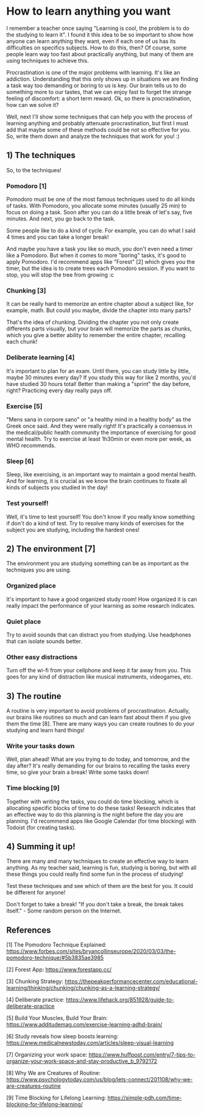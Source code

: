 # How to learn anything you want

I remember a teacher once saying "Learning is cool, the problem is to do the studying to learn it". I found it this idea to be so important to show how anyone can learn anything they want, even if each one of us has its difficulties on specifics subjects. How to do this, then? Of course, some people learn way too fast about practically anything, but many of them are using techniques to achieve this. 

Procrastination is one of the major problems with learning. It's like an addiction. Understanding that this only shows up in situations we are finding a task way too demanding or boring to us is key. Our brain tells us to do something more to our tastes, that we can enjoy fast to forget the strange feeling of discomfort: a short term reward. Ok, so there is procrastination, how can we solve it?

Well, next I'll show some techniques that can help you with the process of learning anything and probably attenuate procrastination, but first I must add that maybe some of these methods could be not so effective for you. So, write them down and analyze the techniques that work for you! :)

## 1) The techniques

So, to the techniques!

### Pomodoro [1]

Pomodoro must be one of the most famous techniques used to do all kinds of tasks. With Pomodoro, you allocate some minutes (usually 25 min) to focus on doing a task. Soon after you can do a little break of let's say, five minutes. And next, you go back to the task.

Some people like to do a kind of cycle. For example, you can do what I said 4 times and you can take a longer break!

And maybe you have a task you like so much, you don't even need a timer like a Pomodoro. But when it comes to more "boring" tasks, it's good to apply Pomodoro. I'd recommend apps like "Forest" [2] which gives you the timer, but the idea is to create trees each Pomodoro session. If you want to stop, you will stop the tree from growing :c

### Chunking [3]

It can be really hard to memorize an entire chapter about a subject like, for example, math. But could you maybe, divide the chapter into many parts?

That's the idea of chunking. Dividing the chapter you not only create differents parts visually, but your brain will memorize the parts as chunks, which you give a better ability to remember the entire chapter, recalling each chunk!

### Deliberate learning [4]

It's important to plan for an exam. Until there, you can study little by little, maybe 30 minutes every day? If you study this way for like 2 months, you'd have studied 30 hours total! Better than making a "sprint" the day before, right? Practicing every day really pays off.

### Exercise [5]

"Mens sana in corpore sano" or "a healthy mind in a healthy body" as the Greek once said. And they were really right! It's practically a consensus in the medical/public health community the importance of exercising for good mental health. Try to exercise at least 1h30min or even more per week, as WHO recommends.

### Sleep [6]

Sleep, like exercising, is an important way to maintain a good mental health. And for learning, it is crucial as we know the brain continues to fixate all kinds of subjects you studied in the day!

### Test yourself!

Well, it's time to test yourself! You don't know if you really know something if don't do a kind of test. Try to resolve many kinds of exercises for the subject you are studying, including the hardest ones!

## 2) The environment [7]

The environment you are studying something can be as important as the techniques you are using.

### Organized place

It's important to have a good organized study room! How organized it is can really impact the performance of your learning as some research indicates.

### Quiet place

Try to avoid sounds that can distract you from studying. Use headphones that can isolate sounds better.

### Other easy distractions

Turn off the wi-fi from your cellphone and keep it far away from you. This goes for any kind of distraction like musical instruments, videogames, etc.

## 3) The routine

A routine is very important to avoid problems of procrastination. Actually, our brains like routines so much and can learn fast about them if you give them the time [8]. There are many ways you can create routines to do your studying and learn hard things!

### Write your tasks down

Well, plan ahead! What are you trying to do today, and tomorrow, and the day after? It's really demanding for our brains to recalling the tasks every time, so give your brain a break! Write some tasks down!

### Time blocking [9]

Together with writing the tasks, you could do time blocking, which is allocating specific blocks of time to do these tasks! Research indicates that an effective way to do this planning is the night before the day you are planning. I'd recommend apps like Google Calendar (for time blocking) with Todoist (for creating tasks).

## 4) Summing it up!

There are many and many techniques to create an effective way to learn anything. As my teacher said, learning is fun, studying is boring, but with all these things you could really find some fun in the process of studying! 

Test these techniques and see which of them are the best for you. It could be different for anyone!

Don't forget to take a break! "If you don't take a break, the break takes itself." - Some random person on the Internet.

## References

[1] The Pomodoro Technique Explained: https://www.forbes.com/sites/bryancollinseurope/2020/03/03/the-pomodoro-technique/#5b3835ae3985

[2] Forest App: https://www.forestapp.cc/

[3] Chunking Strategy: https://thepeakperformancecenter.com/educational-learning/thinking/chunking/chunking-as-a-learning-strategy/

[4] Deliberate practice: https://www.lifehack.org/851928/guide-to-deliberate-practice

[5] Build Your Muscles, Build Your Brain: https://www.additudemag.com/exercise-learning-adhd-brain/

[6] Study reveals how sleep boosts learning: https://www.medicalnewstoday.com/articles/sleep-visual-learning

[7] Organizing your work space: https://www.huffpost.com/entry/7-tips-to-organize-your-work-space-and-stay-productive_b_9792172

[8] Why We are Creatures of Routine: https://www.psychologytoday.com/us/blog/lets-connect/201108/why-we-are-creatures-routine

[9] Time Blocking for Lifelong Learning: https://simple-pdh.com/time-blocking-for-lifelong-learning/
